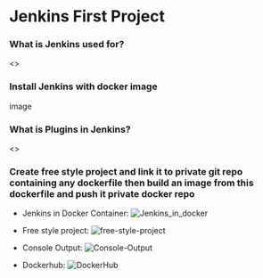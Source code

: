 # Jenkins First Project

### What is Jenkins used for?
<>
### Install Jenkins with docker image
image
### What is Plugins in Jenkins?
<>
### Create free style project and link it to private git repo containing any dockerfile then build an image from this dockerfile and push it private docker repo

- Jenkins in Docker Container:
![Jenkins_in_docker](https://github.com/abd0Samy/Sprints_Tasks/assets/26736512/c6bb9a99-9164-4b4d-8fb3-10e25775d06c)

- Free style project:
![free-style-project](https://github.com/abd0Samy/Sprints_Tasks/assets/26736512/34304113-9496-4a6c-bbd2-88eafa2df230)

- Console Output:
![Console-Output](https://github.com/abd0Samy/Sprints_Tasks/assets/26736512/f7d72e75-f359-4287-8bf0-75e0218205f0)

- Dockerhub:
![DockerHub](https://github.com/abd0Samy/Sprints_Tasks/assets/26736512/b4dbf036-de0e-437b-94ed-bb1b593b0926)

